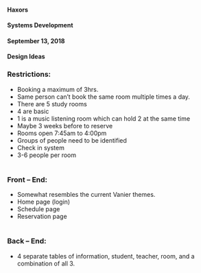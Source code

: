 #### Haxors
#### Systems Development
#### September 13, 2018
#### Design Ideas
### Restrictions:
* Booking a maximum of 3hrs.
*	Same person can’t book the same room multiple times a day.
*	There are 5 study rooms
*	4 are basic
*	1 is a music listening room which can hold 2 at the same time
*	Maybe 3 weeks before to reserve
*	 Rooms open 7:45am to 4:00pm
*	Groups of people need to be identified
*	Check in system
*	3-6 people per room
#
### Front – End:
*	Somewhat resembles the current Vanier themes.
*	Home page (login)
*	Schedule page
*	Reservation page
#
### Back – End:
*	4 separate tables of information, student, teacher, room, and a combination of all 3.
